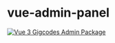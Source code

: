 # vue-admin-panel

[![Vue 3 Gigcodes Admin Package](https://github.com/gigcodes/vue-admin-panel/actions/workflows/main.yml/badge.svg)](https://github.com/gigcodes/vue-admin-panel/actions/workflows/main.yml)
